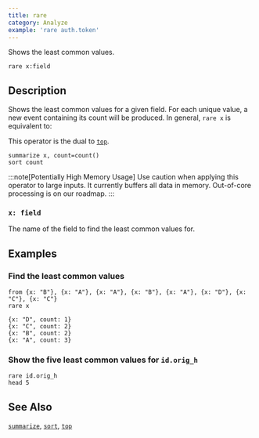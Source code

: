```yaml
---
title: rare
category: Analyze
example: 'rare auth.token'
---
```


Shows the least common values.

```tql
rare x:field
```

## Description

Shows the least common values for a given field. For each unique value, a new
event containing its count will be produced. In general, `rare x` is equivalent
to:

This operator is the dual to [`top`](/reference/operators/top).

```tql
summarize x, count=count()
sort count
```

:::note[Potentially High Memory Usage]
Use caution when applying this operator to large inputs. It currently buffers
all data in memory. Out-of-core processing is on our roadmap.
:::

### `x: field`

The name of the field to find the least common values for.

## Examples

### Find the least common values

```tql
from {x: "B"}, {x: "A"}, {x: "A"}, {x: "B"}, {x: "A"}, {x: "D"}, {x: "C"}, {x: "C"}
rare x
```

```tql
{x: "D", count: 1}
{x: "C", count: 2}
{x: "B", count: 2}
{x: "A", count: 3}
```

### Show the five least common values for `id.orig_h`

```tql
rare id.orig_h
head 5
```

## See Also

[`summarize`](/reference/operators/summarize),
[`sort`](/reference/operators/sort),
[`top`](/reference/operators/top)
